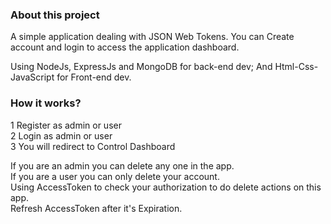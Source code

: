 ### About this project

A simple application dealing with JSON Web Tokens. You can Create account and login to access the application dashboard.

Using NodeJs, ExpressJs and MongoDB for back-end dev; And Html-Css-JavaScript for Front-end dev.

### How it works?

1 Register as admin or user  
2 Login as admin or user  
3 You will redirect to Control Dashboard

If you are an admin you can delete any one in the app.  
If you are a user you can only delete your account.  
Using AccessToken to check your authorization to do delete actions on this app.  
Refresh AccessToken after it's Expiration.
